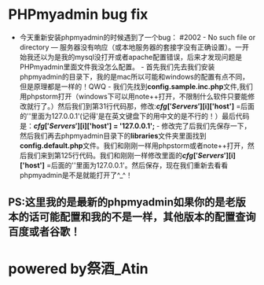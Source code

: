 # PHPmyadmin bug fix
- 今天重新安装phpmyadmin的时候遇到了一个bug： #2002 - No such file or directory &mdash; 服务器没有响应（或本地服务器的套接字没有正确设置）。一开始我还以为是我的mysql没打开或者apache配置错误，后来才发现问题是PHPmyadmin里面文件我没怎么配置。
       - 首先我们先去我们安装phpmyadmin的目录下，我的是mac所以可能和windows的配置有点不同，但是原理都是一样的！QWQ
       - 我们先找到<b>config.sample.inc.php</b>文件,我们用phpstorm打开（windows下可以用note++打开，不限制什么软件只要能修改就行了。）然后我们到第31行代码那，修改:<b>$cfg['Servers'][$i]['host']</b> =后面的''里面为127.0.0.1'(记得'是在英文键盘下的用中文的是不行的！）最后代码是：<b>$cfg['Servers'][$i]['host'] = '127.0.0.1'; </b>
       - 修改完了后我们先保存一下，然后我们再去phpmyadmin目录下的<b>libraries</b>文件夹里面找到<b>config.default.php</b>文件。我们和刚刚一样用phpstorm或者note++打开，然后我们来到第125行代码。我们和刚刚一样修改里面的<b>$cfg['Servers'][$i]['host']</b> =后面的''里面为127.0.0.1'。然后保存，现在我们重新去看看phpmyadmin是不是就能打开了^_^！
       
## PS:这里我的是最新的phpmyadmin如果你的是老版本的话可能配置和我的不是一样，其他版本的配置查询百度或者谷歌！

# powered by祭酒_Atin 
